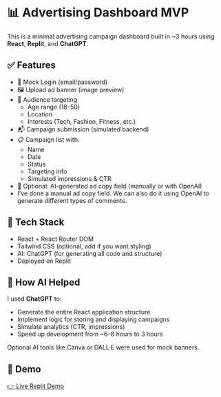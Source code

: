 # 📊 Advertising Dashboard MVP

This is a minimal advertising campaign dashboard built in ~3 hours using **React**, **Replit**, and **ChatGPT**.

## ✅ Features

- 🔐 Mock Login (email/password)
- 🖼 Upload ad banner (image preview)
- 🎯 Audience targeting
  - Age range (18–50)
  - Location
  - Interests (Tech, Fashion, Fitness, etc.)
- 📬 Campaign submission (simulated backend)
- 📋 Campaign list with:
  - Name
  - Date
  - Status
  - Targeting info
  - Simulated impressions & CTR
- 🧠 Optional: AI-generated ad copy field (manually or with OpenAI)
- I've done a manual ad copy field. We can also do it using OpenAI to generate different types of comments.

## 🚀 Tech Stack

- React + React Router DOM
- Tailwind CSS (optional, add if you want styling)
- AI: ChatGPT (for generating all code and structure)
- Deployed on Replit

## 🤖 How AI Helped

I used **ChatGPT** to:
- Generate the entire React application structure
- Implement logic for storing and displaying campaigns
- Simulate analytics (CTR, impressions)
- Speed up development from ~6–8 hours to 3 hours

Optional AI tools like Canva or DALL·E were used for mock banners.

## 🔗 Demo

[👉 Live Replit Demo](https://replit.com/@najinowshad/ad-dashboard-mvp) 

